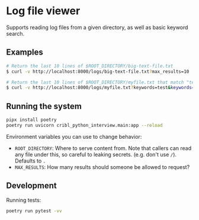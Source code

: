# Log file viewer

Supports reading log files from a given directory, as well as basic keyword search.

## Examples

```bash
# Return the last 10 lines of $ROOT_DIRECTORY/big-text-file.txt
$ curl -v http://localhost:8000/logs/big-text-file.txt?max_results=10

# Return the last 10 lines of $ROOT_DIRECTORY/myfile.txt that match "test" or "foo"
$ curl -v http://localhost:8000/logs/myfile.txt?keywords=test&keywords=foo
```

## Running the system
```sh
pipx install poetry
poetry run uvicorn cribl_python_interview.main:app --reload
```

Environment variables you can use to change behavior:
- `ROOT_DIRECTORY`: Where to serve content from. Note that callers can read any file under this, so careful to leaking secrets. (e.g. don't use `/`). Defaults to `.`
- `MAX_RESULTS`: How many results should someone be allowed to request?

## Development

Running tests:
```sh
poetry run pytest -vv
```
